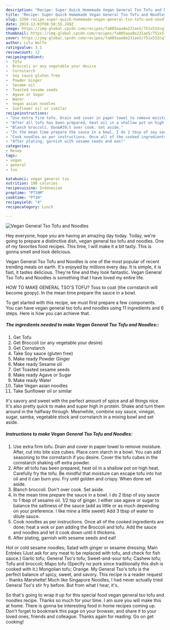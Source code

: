 ```yaml
---
description: "Recipe: Super Quick Homemade Vegan General Tso Tofu and Noodles"
title: "Recipe: Super Quick Homemade Vegan General Tso Tofu and Noodles"
slug: 3290-recipe-super-quick-homemade-vegan-general-tso-tofu-and-noodles
date: 2019-12-03T08:50:55.249Z
image: https://img-global.cpcdn.com/recipes/fa805aaa8e231ae5/751x532cq70/vegan-general-tso-tofu-and-noodles-recipe-main-photo.jpg
thumbnail: https://img-global.cpcdn.com/recipes/fa805aaa8e231ae5/751x532cq70/vegan-general-tso-tofu-and-noodles-recipe-main-photo.jpg
cover: https://img-global.cpcdn.com/recipes/fa805aaa8e231ae5/751x532cq70/vegan-general-tso-tofu-and-noodles-recipe-main-photo.jpg
author: Lulu Wolfe
ratingvalue: 3.1
reviewcount: 12
recipeingredient:
-  Tofu
-  Broccoli or any vegetable your desire
-  Cornstarch
-  Soy sauce gluten free
-  Powder Ginger
-  Sesame oil
-  Toasted sesame seeds
-  Agave or Sugar
-  Water
-  Vegan asian noodles
-  Sunflower oil or similar
recipeinstructions:
- "Use extra firm tofu. Drain and cover in paper towel to remove moisture. After, cut into bite size cubes. Place corn starch in a bowl. You can add seasoning to the cornstarch if you desire. Cover the tofu cubes in the cornstarch shaking off extra powder."
- "After all tofu has been prepared, heat oil in a shallow pot on high heat. Carefully fry the tofu. Be mindful that moisture can escape tofu into hot oil and it can burn you. Fry until golden and crispy. When done set aside."
- "Blanch broccoli. Don&#39;t over cook. Set aside."
- "In the mean time prepare the sauce in a bowl. I do 2 tbsp of soy sauce to 1 tbsp of sesame oil. 1/2 tsp of ginger. I either use agave or sugar to balance the saltiness of the sauce (add as little or as much depending on your preference. I like mine a little sweet) Add 3 tbsp of water to dilute sauce."
- "Cook noodles as per instructions. Once all of the cooked ingredients are done; heat a wok or pan adding the Broccoli and tofu. Add the sauce and noodles and let it cook down until it thickens."
- "After plating, garnish with sesame seeds and eat!"
categories:
- Resep
tags:
- vegan
- general
- tso

katakunci: vegan general tso
nutrition: 190 calories
recipecuisine: Indonesian
preptime: "PT39M"
cooktime: "PT1H"
recipeyield: "4"
recipecategory: Lunch

---
```



![Vegan General Tso Tofu and Noodles](https://img-global.cpcdn.com/recipes/fa805aaa8e231ae5/751x532cq70/vegan-general-tso-tofu-and-noodles-recipe-main-photo.jpg)

Hey everyone, hope you are having an amazing day today. Today, we're going to prepare a distinctive dish, vegan general tso tofu and noodles. One of my favorites food recipes. This time, I will make it a bit tasty. This is gonna smell and look delicious.

Vegan General Tso Tofu and Noodles is one of the most popular of recent trending meals on earth. It's enjoyed by millions every day. It is simple, it is fast, it tastes delicious. They're fine and they look fantastic. Vegan General Tso Tofu and Noodles is something that I have loved my entire life.

HOW TO MAKE GENERAL TSO&#39;S TOFU? Toss to coat (the cornstarch will become goopy). In the mean time prepare the sauce in a bowl.


To get started with this recipe, we must first prepare a few components. You can have vegan general tso tofu and noodles using 11 ingredients and 6 steps. Here is how you can achieve that.

##### The ingredients needed to make Vegan General Tso Tofu and Noodles::

1. Get  Tofu
1. Get  Broccoli (or any vegetable your desire)
1. Get  Cornstarch
1. Take  Soy sauce (gluten free)
1. Make ready  Powder Ginger
1. Make ready  Sesame oil
1. Get  Toasted sesame seeds
1. Make ready  Agave or Sugar
1. Make ready  Water
1. Take  Vegan asian noodles
1. Take  Sunflower oil or similar


It&#39;s savory and sweet with the perfect amount of spice and all things nice. It&#39;s also pretty quick to make and super high in protein. Shake and turn them around in the halfway through. Meanwhile, combine soy sauce, vinegar, sugar, samba, vegetable stock and cornstarch in a mixing bowl and set aside. 

##### Instructions to make Vegan General Tso Tofu and Noodles:

1. Use extra firm tofu. Drain and cover in paper towel to remove moisture. After, cut into bite size cubes. Place corn starch in a bowl. You can add seasoning to the cornstarch if you desire. Cover the tofu cubes in the cornstarch shaking off extra powder.
1. After all tofu has been prepared, heat oil in a shallow pot on high heat. Carefully fry the tofu. Be mindful that moisture can escape tofu into hot oil and it can burn you. Fry until golden and crispy. When done set aside.
1. Blanch broccoli. Don&#39;t over cook. Set aside.
1. In the mean time prepare the sauce in a bowl. I do 2 tbsp of soy sauce to 1 tbsp of sesame oil. 1/2 tsp of ginger. I either use agave or sugar to balance the saltiness of the sauce (add as little or as much depending on your preference. I like mine a little sweet) Add 3 tbsp of water to dilute sauce.
1. Cook noodles as per instructions. Once all of the cooked ingredients are done; heat a wok or pan adding the Broccoli and tofu. Add the sauce and noodles and let it cook down until it thickens.
1. After plating, garnish with sesame seeds and eat!


Hot or cold sesame noodles; Salad with ginger or sesame dressing; Main Entrées (Just ask for any meat to be replaced with tofu, and check for fish sauce.) Garlic tofu; General Tso&#39;s tofu; Sweet-and-sour tofu; Cashew tofu; Tofu and broccoli; Mapo tofu (Specify no pork since traditionally this dish is cooked with it.) Mongolian tofu; Orange. My General Tso&#39;s tofu is the perfect balance of spicy, sweet, and savory. This recipe is a reader request - thanks Marshette! Much like Singapore Noodles, I had never actually tried General Tso&#39;s stir fry before. But from what I hear, it&#39;s. 

So that's going to wrap it up for this special food vegan general tso tofu and noodles recipe. Thanks so much for your time. I am sure you will make this at home. There is gonna be interesting food in home recipes coming up. Don't forget to bookmark this page on your browser, and share it to your loved ones, friends and colleague. Thanks again for reading. Go on get cooking!
